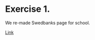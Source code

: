 # Exercise 1.

We re-made Swedbanks page for school.

[Link](https://feliciavonbraun.github.io/swedbank-homepage/)
